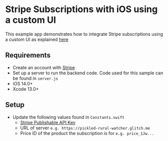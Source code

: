 # Stripe Subscriptions with iOS using a custom UI
This example app demonstrates how to integrate Stripe subscriptions using a custom UI as explained [here](https://insight.conjure.co.uk/subscriptions-with-stripe-using-a-custom-ui-2f6d11476426)

## Requirements
- Create an account with [Stripe](https://dashboard.stripe.com/register)
- Set up a server to run the backend code. Code used for this sample can be found in `server.js`
- iOS 14.0+
- Xcode 13.0+

## Setup
- Update the following values found in `Constants.swift`
  - [Stripe Publishable API Key](https://dashboard.stripe.com/apikeys)
  - URL of server `e.g. https://pickled-rural-watcher.glitch.me`
  - Price ID of the product the subscription is for `e.g. price_1Jw...` 
